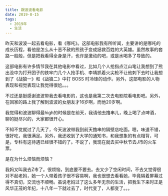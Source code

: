 ```yaml
---
title: 跟波波看电影
date: 2019-8-15
tags:
  - 2019年
  - 生活
---
```


昨天和波波一起去看电影，看《哪吒》。这部电影我有所听闻，主要讲的是哪吒的成长历程，看他是怎么从十恶不赦的熊孩子变成拯救百姓的大英雄。虽然故事的套路一般般，但是把我看得全身是汗，也许是激动的吧，或是水喝多了导致的。

这部电影有许多情节我在其他电影中看过，比如几个人抢指点江山笔让我想到了熊出没中为打开团子的铁牢门几个人抢手机、李靖抓着火尖枪不让他刺下去时让我想到了《战狼一》和《战狼二》中打 BOSS 时冷锋的动作。另外，这部电影的人物表现和视觉表现让我觉得很尬。。。

不过还是挺感谢波波带我去看电影的，这也是我第二次去电影院看电影吧。另外，在回家的路上我了解到波波的女朋友才16岁啊，而他20岁啊。

我觉得和波波聊得最high的时候是在前天，我请他去撸串儿，晚上喝了点啤酒，聊的挺尽兴的，大家都很开心。

不知不觉就过了几天了，今天波波带我到前天撸串的隔壁店吃面。嗯，味道不错，很好吃，我很满足。另外，我还收到了大学的通知书，和我想象的有点相背，可是，专科有这待遇已经很不错的了。不说了，我现在就去买中秋节去J市的火车票。

是在为什么烦恼而烦恼？

我妈又叫我去Z市了。很烦恼，到底要不要去。去又少了空闲时间，不去又觉得很对不起老妈，她一个人带着孩子很不容易啊，我也很想去看看她，毕竟隔着屏幕过得不真切，交流也不顺畅。虽说老妈过了这么多年无奈的生活，把我生下来时正是风华正茂的年纪，十八年一下就过去了，时代变了，人都变了。。。
